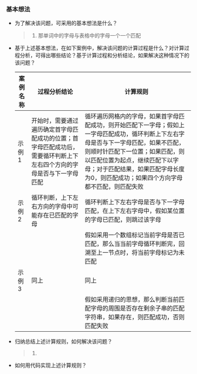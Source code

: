 ### 基本想法

* 为了解决该问题，可采用的基本想法是什么？

  > 1. 那单词中的字母与表格中的字母一个一个匹配

* 基于上述基本想法，在如下案例中，解决该问题的计算过程是什么？对计算过程分析，可得出哪些结论？基于计算过程和分析结论，如果解决这种情况下的该问题？

  | 案例名称 | 过程分析结论                                                 | 计算规则                                                     |
  | -------- | ------------------------------------------------------------ | ------------------------------------------------------------ |
  | 示例1    | 开始时，需要通过遍历确定首字母匹配成功的位置；首字母匹配成功后，需要循环判断上下左右四个方向的字母是否与下一字母匹配 | 循环遍历网格内的字母，如果首字母匹配成功，则开始匹配下一字母；假如上一字母匹配成功，循环判断上下左右字母是否与下一字母匹配，如果不匹配，则顺时针匹配下一位置；如果匹配，则以匹配位置为起点，继续匹配下以字母；对于匹配结果，如果匹配字母长度为0，则匹配成功；如果四个方向字母都不匹配，则匹配失败 |
  | 示例2    | 循环判断，上下左右方向的字母中可能存在已匹配的字母           | 循环判断上下左右字母是否与下一字母匹配，在上下左右字母中，假如某位置的字母已匹配，则跳过该字母 |
  |          |                                                              | 假如采用一个数组标记当前字母是否已匹配，那么当当前字母循环判断完，回溯至上一节点时，将当前字母标记为未匹配 |
  | 示例3    | 同上                                                         | 同上                                                         |
  |          |                                                              | 假如采用递归的思想，那么判断当前匹配字母的周围是否存在剩余子串的匹配字符串，如果存在，则匹配成功，否则匹配失败 |

* 归纳总结上述计算规则，如何解决该问题？

  > 1. 

* 如何用代码实现上述计算规则？